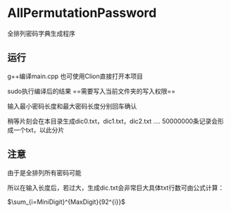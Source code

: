 # AllPermutationPassword
全排列密码字典生成程序
## 运行
g++编译main.cpp
也可使用Clion直接打开本项目

sudo执行编译后的结果 ==需要写入当前文件夹的写入权限==

输入最小密码长度和最大密码长度分别回车确认

稍等片刻会在本目录生成dic0.txt，dic1.txt，dic2.txt ....
50000000条记录会形成一个txt，以此分片

## 注意
由于是全排列所有密码可能

所以在输入长度后，若过大，生成dic.txt会非常巨大具体txt行数可由公式计算：

$\sum_{i=MiniDigit}^{MaxDigit}{92^{i}}$
